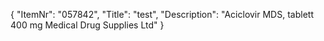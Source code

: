 {
  "ItemNr": "057842",
  "Title": "test",
  "Description": "Aciclovir MDS, tablett 400 mg Medical Drug Supplies Ltd"
}